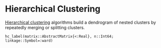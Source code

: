 # Hierarchical Clustering

[Hierarchical clustering](https://en.wikipedia.org/wiki/Hierarchical_clustering)
algorithms build a dendrogram of nested clusters by repeatedly merging
or splitting clusters.

```@docs
hc_label(matrix::AbstractMatrix{<:Real}, n::Int64; linkage::Symbol=:ward)
```

